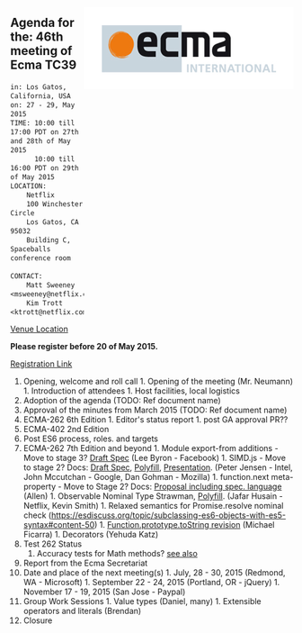 <img src="../images/Ecma_RVB-003.jpg"
     align="right" alt="" />

## Agenda for the: 46th meeting of Ecma TC39

    in: Los Gatos, California, USA
    on: 27 - 29, May 2015
    TIME: 10:00 till 17:00 PDT on 27th and 28th of May 2015
          10:00 till 16:00 PDT on 29th of May 2015
    LOCATION:
        Netflix
        100 Winchester Circle
        Los Gatos, CA 95032
        Building C, Spaceballs conference room 

    CONTACT:
        Matt Sweeney <msweeney@netflix.com>
        Kim Trott <ktrott@netflix.com>

[Venue Location](https://www.google.com/maps/place/100+Winchester+Cir,+Los+Gatos,+CA+95032/@37.25959,-121.962646,12z/data=!4m2!3m1!1s0x808e3509df82443b:0x89131b6ef914247c) 

**Please register before 20 of May 2015.**

[Registration Link](http://doodle.com/ukgzzmggerx38npa)

  1. Opening, welcome and roll call
    1. Opening of the meeting (Mr. Neumann)
    1. Introduction of attendees
    1. Host facilities, local logistics
  1. Adoption of the agenda (TODO: Ref document name)
  1. Approval of the minutes from March 2015 (TODO: Ref document name)
  1. ECMA-262 6th Edition
    1. Editor's status report
    1. post GA approval PR??
  1. ECMA-402 2nd Edition
  1. Post ES6 process,  roles. and targets
  1. ECMA-262 7th Edition and beyond
    1. Module export-from additions - Move to stage 3? [Draft Spec](https://github.com/leebyron/ecmascript-more-export-from) (Lee Byron - Facebook)
    1. SIMD.js - Move to stage 2? Docs: [Draft Spec](http://johnmccutchan.github.io/ecmascript_simd/tc39/simd.html),  [Polyfill](https://github.com/johnmccutchan/ecmascript_simd), [Presentation](). (Peter Jensen - Intel, John Mccutchan - Google, Dan Gohman - Mozilla)
    1. function.next meta-property - Move to Stage 2? Docs: [Proposal including spec. language](https://github.com/allenwb/ESideas/blob/master/Generator%20metaproperty.md) (Allen)
    1. Observable Nominal Type Strawman, [Polyfill](https://github.com/zenparsing/es-observable). (Jafar Husain - Netflix, Kevin Smith)
    1. Relaxed semantics for Promise.resolve nominal check (https://esdiscuss.org/topic/subclassing-es6-objects-with-es5-syntax#content-50)
    1. [Function.prototype.toString revision](https://github.com/michaelficarra/Function-prototype-toString-revision) (Michael Ficarra)
    1. Decorators (Yehuda Katz)
  1. Test 262 Status
     1. Accuracy tests for Math methods? [see also](https://github.com/tc39/test262/pull/269#issuecomment-102463312)
  1. Report from the Ecma Secretariat
  1. Date and place of the next meeting(s)
    1. July, 28 - 30, 2015 (Redmond, WA - Microsoft)
    1. September 22 - 24, 2015 (Portland, OR - jQuery)
    1. November 17 - 19, 2015 (San Jose - Paypal)
  1.  Group Work Sessions
    1. Value types (Daniel, many)
    1. Extensible operators and literals (Brendan)
  1.  Closure
